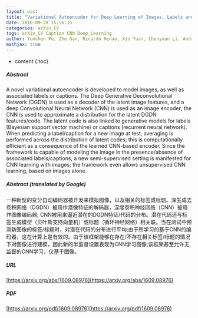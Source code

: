 ```yaml
---
layout: post
title: "Variational Autoencoder for Deep Learning of Images, Labels and Captions"
date: 2016-09-28 15:56:15
categories: arXiv_CV
tags: arXiv_CV Caption CNN Deep_Learning
author: Yunchen Pu, Zhe Gan, Ricardo Henao, Xin Yuan, Chunyuan Li, Andrew Stevens, Lawrence Carin
mathjax: true
---
```


* content
{:toc}

##### Abstract
A novel variational autoencoder is developed to model images, as well as associated labels or captions. The Deep Generative Deconvolutional Network (DGDN) is used as a decoder of the latent image features, and a deep Convolutional Neural Network (CNN) is used as an image encoder; the CNN is used to approximate a distribution for the latent DGDN features/code. The latent code is also linked to generative models for labels (Bayesian support vector machine) or captions (recurrent neural network). When predicting a label/caption for a new image at test, averaging is performed across the distribution of latent codes; this is computationally efficient as a consequence of the learned CNN-based encoder. Since the framework is capable of modeling the image in the presence/absence of associated labels/captions, a new semi-supervised setting is manifested for CNN learning with images; the framework even allows unsupervised CNN learning, based on images alone.

##### Abstract (translated by Google)
一种新型的变分自动编码器被开发来模拟图像，以及相关的标签或标题。深生成去卷积网络（DGDN）被用作潜像特征的解码器，深度卷积神经网络（CNN）被用作图像编码器; CNN被用来逼近潜在的DGDN特征/代码的分布。潜在代码还与标签生成模型（贝叶斯支持向量机）或标题（循环神经网络）相关联。当在测试中预测新图像的标签/标题时，对潜在代码的分布进行平均;由于所学习的基于CNN的编码器，这在计算上是有效的。由于该框架能够在存在/不存在相关标签/标题的情况下对图像进行建模，因此新的半监督设置表现为CNN学习图像;该框架甚至允许无监督的CNN学习，仅基于图像。

##### URL
[https://arxiv.org/abs/1609.08976](https://arxiv.org/abs/1609.08976)

##### PDF
[https://arxiv.org/pdf/1609.08976](https://arxiv.org/pdf/1609.08976)


